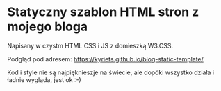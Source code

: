 # Statyczny szablon HTML stron z mojego bloga

Napisany w czystm HTML CSS i JS z domieszką W3.CSS.

Podgląd pod adresem: https://kyriets.github.io/blog-static-template/

Kod i style nie są najpięknieszje na świecie, ale dopóki wszystko działa i ładnie wygląda, jest ok :-)
